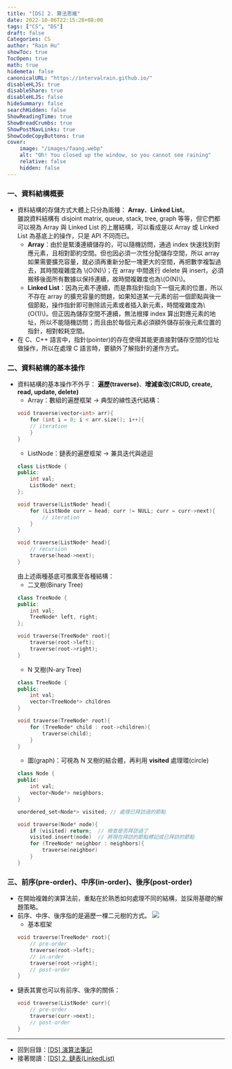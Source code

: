 ```yaml
---
title: "[DS] 2. 算法思維"
date: 2022-10-06T22:15:28+08:00
tags: ["CS", "DS"]
draft: false
Categories: CS
author: "Rain Hu"
showToc: true
TocOpen: true
math: true
hidemeta: false
canonicalURL: "https://intervalrain.github.io/"
disableHLJS: true
disableShare: true
disableHLJS: false
hideSummary: false
searchHidden: false
ShowReadingTime: true
ShowBreadCrumbs: true
ShowPostNavLinks: true
ShowCodeCopyButtons: true
cover:
    image: "/images/faang.webp"
    alt: "Oh! You closed up the window, so you cannot see raining"
    relative: false
    hidden: false
---
```

### 一、資料結構概要
+ 資料結構的存儲方式大體上只分為兩種： **Array**、**Linked List**。  
雖說資料結構有 disjoint matrix, queue, stack, tree, graph 等等，但它們都可以視為 Array 與 Linked List 的上層結構，可以看成是以 Array 或 Linked List 為基底上的操作，只是 API 不同而已。
    + **Array**：由於是緊湊連續儲存的，可以隨機訪問，通過 index 快速找到對應元素，且相對節約空間。但也因必須一次性分配儲存空間，所以 array 如果需要擴充容量，就必須再重新分配一塊更大的空間，再把數孛複製過去，其時間複雜度為 \\(O(N)\\)；在 array 中間進行 delete 與 insert，必須搬移後面所有數據以保持連續，故時間複雜度也為\\(O(N)\\)。
    + **Linked List**：因為元素不連續，而是靠指針指向下一個元素的位置，所以不存在 array 的擴充容量的問題，如果知道某一元素的前一個節點與後一個節點，操作指針即可刪除該元素或者插入新元素，時間複雜度為\\(O(1)\\)。但正因為儲存空間不連續，無法根擇 index 算出對應元素的地址，所以不能隨機訪問；而且由於每個元素必須額外儲存前後元素位置的指針，相對較耗空間。
+ 在 C、C++ 語言中，指針(pointer)的存在使得其能更直接對儲存空間的位址做操作，所以在處理 C 語言時，要額外了解指針的運作方式。
### 二、資料結構的基本操作
+ 資料結構的基本操作不外乎： **遍歷(traverse)**、**增減查改(CRUD, create, read, update, delete)**
    + Array：數組的遍歷框架 -> 典型的線性迭代結構：
    ```C++
    void traverse(vector<int> arr){
        for (int i = 0; i < arr.size(); i++){
        // iteration
        }
    }
    ```
    + ListNode：鏈表的遍歷框架 -> 兼具迭代與遞迴
    ```C++
    class ListNode {
    public:
        int val;
        ListNode* next;
    };

    void traverse(ListNode* head){
        for (ListNode curr = head; curr != NULL; curr = curr->next){
            // iteration
        }
    }

    void traverse(ListNode* head){
        // recursion 
        traverse(head->next);
    }
    ```
    由上述兩種基底可推廣至各種結構：
    + 二叉樹(Binary Tree)
    ```C++
    class TreeNode {
    public:
        int val;
        TreeNode* left, right;
    };

    void traverse(TreeNode* root){
        traverse(root->left);
        traverse(root->right);
    }
    ```
    + N 叉樹(N-ary Tree)
    ```C++
    class TreeNode {
    public:
        int val;
        vector<TreeNode*> children
    }

    void traverse(TreeNode* root){
        for (TreeNode* child : root->children){
            traverse(child);
        }
    }
    ```
    + 圖(graph)：可視為 N 叉樹的結合體，再利用 **visited** 處理環(circle)
    ```C++
    class Node {
    public:
        int val;
        vector<Node*> neighbors;
    }

    unordered_set<Node*> visited; // 處理已拜訪過的節點
    
    void traverse(Node* node){
        if (visited) return;  // 檢查是否拜訪過了
        visited.insert(node)  // 將現在拜訪的節點標記成已拜訪的節點
        for (TreeNode* neighbor : neighbors){
            traverse(neighbor)
        }
    }
    ```
### 三、前序(pre-order)、中序(in-order)、後序(post-order)
+ 在開始複雜的演算法前，重點在於熟悉如何處理不同的結構，並採用基礎的解題策略。
+ 前序、中序、後序指的是遍歷一棵二元樹的方式。
    ![](https://i.ytimg.com/vi/WLvU5EQVZqY/maxresdefault.jpg)
    + 基本框架
    ```C++
    void traverse(TreeNode* root){
        // pre-order
        traverse(root->left);
        // in-order
        traverse(root->right);
        // post-order
    }
    ```
+ 鏈表其實也可以有前序、後序的關係：
    ```C++
    void traverse(ListNode* curr){
        // pre-order
        traverse(curr->next);
        // post-order
    }
    ```

---
+ 回到目錄：[[DS] 演算法筆記](/posts/cs/algo)  
+ 接著閱讀：[[DS] 2. 鏈表(LinkedList)](/posts/cs/algo/linked_list)
